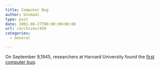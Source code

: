 ```yaml
---
title: Computer Bug
author: Unxmaal
type: post
date: 2001-08-27T00:00:00+00:00
url: /archives/450
categories:
  - General

---
```

On September 9,1945, researchers at Harvard University found the [first computer bug][1].

 [1]: http://history.navy.mil/photos/images/h96000/h96566kc.htm